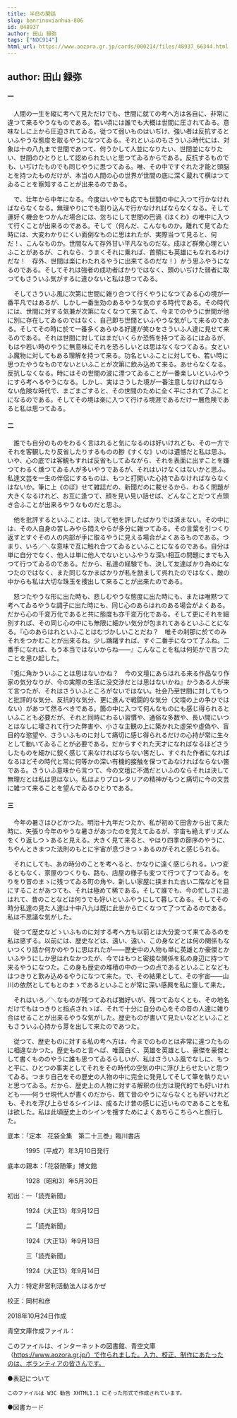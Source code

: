 ```yaml
---
title: 半日の閑話
slug: banrinoxianhua-806
id: 048937
author: 田山 録弥
tags: ["NDC914"]
html_url: https://www.aozora.gr.jp/cards/000214/files/48937_66344.html
---
```


## author: 田山 録弥

#### 一




　人間の一生を縦に考へて見ただけでも、世間に就ての考へ方は各自に、非常に違つて来るやうなものである。若い頃には誰でも大概は世間に圧されてゐる。意味なしに上から圧迫されてゐる。従つて弱いものはいぢけ、強い者は反抗するといふやうな態度を取るやうになつてゐる。それといふのもさういふ時代には、対象は十の八九まで世間であつて、何うかして人並になりたい、世間並になりたい、世間のひとりとして認められたいと思つてゐるからである。反抗するものでも、いぢけたものでも同じやうに思つてゐる。唯、その中ですぐれた才能と頭脳とを持つたものだけが、本当の人間の心の世界が世間の底に深く蔵れて横はつてゐることを察知することが出来るのである。

　で、壮年から中年になる。今度はいやでも応でも世間の中に入つて行かなければならなくなる。無理やりにでも割り込んで行かなければならなくなる。そして運好く機会をつかんだ場合には、忽ちにして世間の巴渦《はくわ》の唯中に入つて行くことが出来るのである。そして（何んだ、こんなものか。離れて見てゐた時には、大変わかりにくい面倒なものに思はれたが、実際当つて見ると、何だ！、こんなものか。世間なんて存外甘い平凡なものだな。成ほど群衆心理といふことがあるが、これなら、うまくそれに乗れば、首領にも英雄にもなれるわけだな！　存外、世間は楽にわたれるやうに出来てるのだな！）かう思ふやうになるのである。そしてそれは強者の成功者ばかりではなく、頭のいぢけた弱者に取つてもさういふ気がするに違ひないと私は思つてゐる。

　そしてさういふ風に次第に世間に雑り合つて行くやうになつてゐる心の境が一番平凡ではあるが、しかし一番生効のあるやうな気のする時代である。その時代には、世間に対する気兼が次第になくなつて来てゐて、今までのやうに世間が他に別に存在してゐるのではなく、自己即ち世間といふやうな気がして来るのである。そしてその時に於て一番多くあらゆる好運が笑ひをさういふ人達に見せて来るのである。それは世間に対してはまだいくらか恐怖を持つてゐるにはゐるが、もはや若い時のやうに無意味にそれを恐ろしいとは思はなくなつてゐる。女といふ魔物に対してもある理解を持つて来る。功名といふことに対しても、若い時に思つたやうなものでないといふことが次第に飲み込めて来る。あせらなくなる。反抗しなくなる。時にはその世間の波に漂つてゐることが一番楽しいといふやうにすら考へるやうになる。しかし、実はさうした境が一番注意しなければならない危険な時代で、まごまごすると、その世間のために全く平にされて了ふことになるのである。そしてその境は楽に入つて行ける境涯であるだけ一層危険であると私は思つてゐる。



#### 二




　誰でも自分のものをわるく言はれると気になるのは好いけれども、その一方でそれを客観したり反省したりするものの尠《すくな》いのは遺憾だと私は思ふ。いや、心の底では客観もすれば反省もしてゐながら、それを表面に出すことを嫌つてわるく燻つてゐる人が多いやうであるが、それはいけなくはないかと思ふ。私達文芸を一生の伴侶にするものは、もつと打開いた心持でゐなければならなくはないか。筆に上《のぼ》せて雑誌だの、新聞だのに載せるから、わるく問題が大きくなるけれど、お互に逢つて、顔を見い見い話せば、どんなことだつて点頭き合ふことが出来るやうなものだと思ふ。

　他を批評するといふことは、決して他を評したばかりでは済まない。その中には、その人自身の苦しみやら悶えやらが多分に雑つてゐる。その言葉を引つくり返すとすぐその人の内部が手に取るやうに見える場合がよくあるものである。つまり、いろ／＼な意味で互に触れ合つてゐるといふことになるのである。自分は単に自分でなく、他人は単に他人でないといふやうな深い相互の問題にまでも入つて行つてゐるのである。だから、私達の経験でも、決して友達ばかり為めになつたのではなく、また同じなかまばかりが私を励まして呉れたのではなく、敵の中からも私は大切な珠玉を捜出して来ることが出来たのである。



　怒つたやうな形に出た時も、悲しむやうな態度に出た時にも、または唯黙つて考へてゐるやうな調子に出た時にも、同じ心のあらはれのある場合がよくある。だから心の千変万化であると共に態度も亦千変万化である。そして更にそれを細別すれば、その同じ心の中にも無限に細かい気分が包まれてあるといふことになる。『心のあらはれといふことはむづかしいことだね？　唯その刹那に於てのみそれをつかむことが出来るね。少し躊躇すれば、すぐ二番手になつて了ふね。二番手になれば、もう本当ではないからね――』こんなことを私は何処かで言つたことを思ひ起した。



『兎に角かういふことは思はないかね？　今の文壇にあらはれる来る作品なり作家の気分なりが、今の実際の生活に没交渉だとは思はないかね』かうある人が来て言つたが、それはさういふところがないではない。社会乃至世間に対してもつと批評的な気分、反抗的な気分、更に進んで戦闘的な気分（文壇の上の争ひではない）があつて然るべきである。箇の中に入つて何んなものにも感じ得られるといふことも必要だが、それと同時にわるい習慣や、通俗な多数や、長い間にいつとはなしに壊されて行つた弊害や、小さな主観の上に築かれた虚栄や虚偽や、盲目的な慾望や、さういふものに対して痛切に感じ得られるだけの心持が常に生々として動いてゐることが必要である。だからすぐれた天才になればなるほどさうしたものを細かに鋭く感じて来なければならない筈だし、すぐれた作者になればなるほどその時代と常に何等かの深い有機的接触を保つてゐなければならない筈である。さういふ意味から言つて、今の文壇に不満だといふのならそれは決して無理だとは私は思はない。私はよりプロレタリアの精神がもつと痛切に今の文芸に雑つて来ることを望んでゐるひとりである。



#### 三




　今年の暑さはひどかつた。明治十九年だつたか、私が初めて田舎から出て来た時に、矢張り今年のやうな暑さがあつたのを覚えてゐるが、宇宙も絶えずリズムをくり返しつゝあると見える。大きく見て来ると、やはり四季の節序のやうに、ちやんときまつた法則のもとに宇宙が息づきつゝあるのがそれと感じられる。

　それにしても、あの時分のことを考へると、かなりに遠く感じられる。いつ変るともなく、家屋のつくりも、路も、店屋の様子も変つて行つて了つてゐる。をりをり昔のまゝに残つてゐる町の角や、新しい家屋に挟まれた古い二階などを目にすることがあつても、それは極めて稀である。そして誰でも、今の忙しさに追はれて、昔のことなどは何うでも好いといふやうにして暮してゐる。そしてその時分私達の見た人達は十中八九は既に此世から亡くなつて了つてゐるのである。私は不思議な気がした。

　従つて歴史などゝいふものに対する考へ方も以前とは大分変つて来てゐるのを私は感ずる。以前には、歴史などは、遠い、遠い、この身などとは何の関係もないつくり話か何かのやうに思はれたが――歴史中の人物も単に英雄とか豪傑とかいふやうにしか思はれなかつたが、今ではもつと密接な関係を私の身辺に持つて来るやうになつた。この身も歴史の堆積の中の一つの点であるといふことなどもはつきりと飲み込めるやうになつて来た。で、その結果として、その宇宙――山川の依然としてもとのまゝであるといふことが常に深い感興を私に齎して来た。

　それはいろ／＼なものが残つてゐれば猶好いが、残つてゐなくとも、その地名だけでもはつきりと指点されゝば、それで十分に自分の心をその昔の人達に雑り合はせることが出来るやうな気がした。歴史ものが書いて見たいなどといふこともさういふ心持から芽を出して来たのであつた。

　従つて、歴史ものに対する私の考へ方は、今までのものとは非常に違つたものに相違なかつた。歴史ものと言へば、唯面白く、英雄を英雄とし、豪傑を豪傑として書くもののやうに誰も思つてゐるらしいが、私はさういふ風でなしに、もつと平に、ひとつの事実としてそれをその時代の空気の中に浮び上らせたいと思つてゐる。つまり自己をその歴史の人物の中に完全に発見してそして筆を執りたいと思つてゐる。だから、歴史上の人物に対する解釈の仕方は現代的でも好いけれども――何うせ現代人が書くのだから、敢て昔のやうにならなくとも好いけれども、それを浮び上らせるシインは、成るたけ昔の感じに近いものであることを私は欲した。私は此頃歴史上のシインを捜すためによくあちらこちらへと旅行した。













底本：「定本　花袋全集　第二十三巻」臨川書店

　　　1995（平成7）年3月10日発行

底本の親本：「花袋随筆」博文館

　　　1928（昭和3）年5月30日

初出：一「読売新聞」

　　　1924（大正13）年9月12日

　　　二「読売新聞」

　　　1924（大正13）年9月13日

　　　三「読売新聞」

　　　1924（大正13）年9月14日

入力：特定非営利活動法人はるかぜ

校正：岡村和彦

2018年10月24日作成

青空文庫作成ファイル：

このファイルは、インターネットの図書館、青空文庫（https://www.aozora.gr.jp/）で作られました。入力、校正、制作にあたったのは、ボランティアの皆さんです。











●表記について


	このファイルは W3C 勧告 XHTML1.1 にそった形式で作成されています。







●図書カード